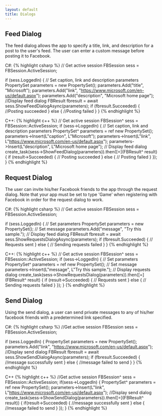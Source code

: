```yaml
---
layout: default
title: Dialogs
---
```


## Feed Dialog
The feed dialog allows the app to specify a title, link, and description for a post to the user's feed. The user can enter a custom message before posting it to Facebook.

C#:
{% highlight csharp %}
// Get active session
FBSession sess = FBSession.ActiveSession;

if (sess.LoggedIn)
{
	// Set caption, link and description parameters
	PropertySet parameters = new PropertySet();
	parameters.Add("title", "Microsoft");
	parameters.Add("link", "https://www.microsoft.com/en-us/default.aspx");
	parameters.Add("description", "Microsoft home page");
	//Display feed dialog
	FBResult fbresult = await sess.ShowFeedDialogAsync(parameters);
	if (fbresult.Succeeded)
	{
		//Posting succeeded
	}
	else
	{
		//Posting failed
	}
}
{% endhighlight %}

C++:
{% highlight c++ %}
// Get active session
FBSession^ sess = FBSession::ActiveSession;
if (sess->LoggedIn)
{
       // Set caption, link and description parameters
       PropertySet^ parameters = ref new PropertySet();
       parameters->Insert(L"caption", L"Microsoft");
       parameters->Insert(L"link", L"https://www.microsoft.com/en-us/default.aspx");
       parameters->Insert(L"description", L"Microsoft home page");
       // Display feed dialog
       create_task(sess->ShowFeedDialog(parameters)).then([=](FBResult^ result)
       {
              if (result->Succeeded)
              {
                     // Posting succeeded
              }
              else
              {
                     // Posting failed
              }
       });
}
{% endhighlight %}

## Request Dialog
The user can invite his/her Facebook friends to the app through the request dialog. Note that your app must be set to type 'Game' when registering with Facebook in order for the request dialog to work.

C#:
{% highlight csharp %}
// Get active session
FBSession sess = FBSession.ActiveSession;

if (sess.LoggedIn)
{
	// Set parameters
	PropertySet parameters = new PropertySet();
	// Set message
	parameters.Add("message", "Try this sample.");
	// Display feed dialog
	FBResult fbresult = await sess.ShowRequestsDialogAsync(parameters);
	if (fbresult.Succeeded)
	{
		// Requests sent
	}
	else
	{
		// Sending requests failed
	}
}
{% endhighlight %}

C++:
{% highlight c++ %}
// Get active session
FBSession^ sess = FBSession::ActiveSession;
if (sess->LoggedIn)
{
	// Set parameters
    PropertySet^ parameters = ref new PropertySet();
	// Set message
    parameters->Insert(L"message", L"Try this sample.");
    // Display requests dialog
   	create_task(sess->ShowRequestsDialog(parameters)).then([=](FBResult^ result)
    {
        if (result->Succeeded)
        {
       		// Requests sent
        }
        else
        {
       		// Sending requests failed
        }
    });
}
{% endhighlight %}

## Send Dialog
Using the send dialog, a user can send private messages to any of his/her facebook friends with a predetermined link specified.

C#:
{% highlight csharp %}
//Get active session
FBSession sess = FBSession.ActiveSession;

if (sess.LoggedIn)
{
	PropertySet parameters = new PropertySet();
	parameters.Add("link", "https://www.microsoft.com/en-us/default.aspx");
	//Display send dialog
	FBResult fbresult = await sess.ShowSendDialogAsync(parameters);
	if (fbresult.Succeeded)
	{
	    //message successfully sent
	}
	else
	{
	    //message failed to send
	}
}
{% endhighlight %}

C++
{% highlight c++ %}
//Get active session
FBSession^ sess = FBSession::ActiveSession;
if(sess->LoggedIn)
{
	PropertySet^ parameters = ref new PropertySet();
	parameters->Insert(L"link", L"https://www.microsoft.com/en-us/default.aspx");
	//Display send dialog
	create_task(sess->ShowSendDialog(parameters)).then([=](FBResult^ result))
	{
		if(result->Succeeded)
		{
			//message successfully sent
		}
		else
		{
			//message failed to send
		}
	});
}
{% endhighlight %}
<br />